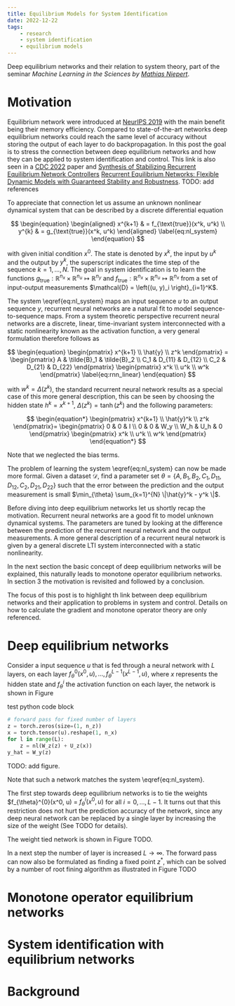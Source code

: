 ```yaml
---
title: Equilibrium Models for System Identification
date: 2022-12-22
tags:
    - research
    - system identification
    - equilibrium models
---
```

Deep equilibrium networks and their relation to system theory, part of the seminar *Machine Learning in the Sciences by [Mathias Niepert](http://www.matlog.net)*. 

<!-- The code for the examples shown is available on [GitHub](https://github.com/Dany-L/RenForSysId) -->

# Motivation
Equilibrium network were introduced at [NeurIPS 2019](https://proceedings.neurips.cc/paper/2019/hash/01386bd6d8e091c2ab4c7c7de644d37b-Abstract.html) with the main benefit being their memory efficiency. Compared to state-of-the-art networks deep equilibrium networks could reach the same level of accuracy without storing the output of each layer to do backpropagation. In this post the goal is to stress the connection between deep equilibrium networks and how they can be applied to system identification and control. This link is also seen in a [CDC 2022]() paper and [Synthesis of Stabilizing Recurrent Equilibrium Network Controllers]() [Recurrent Equilibrium Networks: Flexible Dynamic Models with Guaranteed Stability and Robustness]().
TODO: add references

To appreciate that connection let us assume an unknown nonlinear dynamical system that can be described by a discrete differential equation 

$$
\begin{equation}
    \begin{aligned}
    x^{k+1} & = f_{\text{true}}(x^k, u^k) \\
    y^{k} & = g_{\text{true}}(x^k, u^k)
    \end{aligned}
\label{eq:nl_system}
\end{equation}
$$

with given initial condition $x^0$. The state is denoted by $x^k$, the input by $u^k$ and the output by $y^k$, the superscript indicates the time step of the sequence $k=1, \ldots, N$. The goal in system identification is to learn the functions $g_{\text{true}}: \mathbb{R}^{n_x} \times \mathbb{R}^{n_u} \mapsto \mathbb{R}^{n_y}$ and $f_{\text{true}}: \mathbb{R}^{n_x} \times \mathbb{R}^{n_u} \mapsto \mathbb{R}^{n_x}$ from a set of input-output measurements $\mathcal{D} = \left{(u, y)_i \right}_{i=1}^K$.

The system \eqref{eq:nl_system} maps an input sequence $u$ to an output sequence $y$, recurrent neural networks are a natural fit to model sequence-to-sequence maps. From a system theoretic perspective recurrent neural networks are a discrete, linear, time-invariant system interconnected with a static nonlinearity known as the activation function, a very general formulation therefore follows as

$$
\begin{equation}
    \begin{pmatrix}
        x^{k+1} \\
        \hat{y} \\
        z^k 
    \end{pmatrix} =
    \begin{pmatrix}
        A & \tilde{B}_1 & \tilde{B}_2 \\
        C_1 & D_{11} & D_{12} \\
        C_2 & D_{21} & D_{22} 
    \end{pmatrix}
    \begin{pmatrix}
        x^k \\
        u^k \\
        w^k
    \end{pmatrix}
    \label{eq:rnn_linear}
\end{equation}
$$

with $w^k = \Delta(z^k)$, the standard recurrent neural network results as a special case of this more general description, this can be seen by choosing the hidden state $h^{k} = x^{k+1}$, $\Delta(z^k) = \tanh(z^k)$ and the following parameters:

$$
\begin{equation*}
    \begin{pmatrix}
        x^{k+1} \\
        \hat{y}^k \\
        z^k 
    \end{pmatrix}=
    \begin{pmatrix}
        0 & 0 & I \\
        0 & 0 & W_y \\
        W_h & U_h & 0
    \end{pmatrix}
    \begin{pmatrix}
        x^k \\
        u^k \\
        w^k
    \end{pmatrix}
\end{equation*}
$$

Note that we neglected the bias terms.

The problem of learning the system \eqref{eq:nl_system} can now be made more formal. Given a dataset $\mathcal{D}$, find a parameter set $\theta = \{A, B_1, B_2, C_1, D_{11}, D_{12}, C_2, D_{21}, D_{22} \}$ such that the error between the prediction and the output measurement is small $\min_{\theta} \sum_{k=1}^{N} \|\hat{y}^k - y^k \|$.

Before diving into deep equilibrium networks let us shortly recap the motivation. Recurrent neural networks are a good fit to model unknown dynamical systems. The parameters are tuned by looking at the difference between the prediction of the recurrent neural network and the output measurements. A more general description of a recurrent neural network is given by a general discrete LTI system interconnected with a static nonlinearity.

In the next section the basic concept of deep equilibrium networks will be explained, this naturally leads to monotone operator equilibrium networks. In section 3 the motivation is revisited and followed by a conclusion.

The focus of this post is to highlight th link between deep equilibrium networks and their application to problems in system and control. Details on how to calculate the gradient and monotone operator theory are only referenced.

# Deep equilibrium networks
Consider a input sequence $u$ that is fed through a neural network with $L$ layers, on each layer $f_{\theta}^{0}(x^0, u), \ldots, f_{\theta}^{L-1}(x^{L-1}, u)$, where $x$ represents the hidden state and $f_{\theta}^i$ the activation function on each layer, the network is shown in Figure 

<script type="text/tikz">
  \begin{tikzpicture}
    \draw (0,0) circle (1in);
  \end{tikzpicture}
</script>

test python code block

```python
# forward pass for fixed number of layers
z = torch.zeros(size=(1, n_z))
x = torch.tensor(u).reshape(1, n_x)
for l in range(L):
    z = nl(W_z(z) + U_z(x))
y_hat = W_y(z)
```

<script type="text/tikz">
\begin{tikzpicture}[node distance = 0.25cm and 0.5cm, auto, align=center]    
\tikzset{
    dotted_block/.style={
        draw=black!30!white, 
        dashed,
        inner ysep=2mm,
        inner xsep=10mm, 
        rectangle, 
        rounded corners
    },
    block/.style={
        draw,
        rectangle,
        rounded corners,
        minimum height=2em,
        minimum width=2em
    },
    operator/.style={
        draw,
        circle,
        thin,
        minimum height=1em,
	   inner sep=1pt
    },
    weight/.style={
        draw,
        thin,
        rounded corners,
        rectangle,
        %minimum height=2em,
        %minimum width=4em
    },
    value/.style={
        draw,
        thin,
        rectangle,
        %minimum height=2em,
        %minimum width=3em
    },
    gain/.style={
        regular polygon, 
        regular polygon sides=3,
        draw, 
        fill=white, 
        text width=1em,
        inner sep=1mm, 
        outer sep=0mm,
        shape border rotate=-90
    },
    concat/.style={
        draw,
        shape=circle, 
        fill=black,
        %minimum height=0.5em,
	   inner sep=0pt
    },
}
    % blocks
    \node[] (input) {};
    \node[block, right= of input] (G) {
        \node[] (inL1) {};
        \node[block, right= of inL1] (L1) {$f_{\theta}^{[0]}(z_{1:T}^0; x_{1:T})$};
        \node[right= of L1] (outL1) {};
        \node[above= of L1] (inX) {};

        \node[right= of outL1] (dots) {$\cdots$};

        \node[right= of dots] (inLL) {};
        \node[block, right= of inLL] (LL) {$f_{\theta}^{[L-1]}(z_{1:T}^{L-1}; x_{1:T})$};
        \node[right= of LL] (outLL) {};
        \node[above= of LL] (inXL) {};
        
        
        % Input and outputs coordinates
        
        % lines
        \draw[->] (inX) node[right] {$x_{1:T}$} -- (L1.north);
        \draw[->] (inL1) node[above] {$z_{1:T}^0$} -- (L1);
        \draw[->] (L1)  --  (outL1) node[above] {$z^1_{1:T}$};
        \draw[->] (inXL) node[right] {$x_{1:T}$} -- (LL.north);
        \draw[->] (inLL) node[above] {$z_{1:T}^{L-1}$} -- (LL);
        \draw[->] (LL) -- (outLL) node[above] {$z_{1:T}^L$};  
    };
    \node at (G.north) [above] {$\mathcal{S}_{\operatorname{DEQ}}$};
    \node[right= of G] (output) {};
    
    % Input and outputs coordinates
    
    % lines
    \draw[->] (input)  node[above] {$x_{1:T}, z_{1:T}^0$} -- (G);
    \begin{onlyenv}<1-3>
        \draw[->] (G) -- (output) node[above] {$z_{1:T}^L$} ;    
    \end{onlyenv}
    \begin{onlyenv}<4->
        \draw[->] (G) -- (output) node[above] {$z_{1:T}^*$} ;    
    \end{onlyenv}
\end{tikzpicture}
</script>

TODO: add figure. 

Note that such a network matches the system \eqref{eq:nl_system}.

The first step towards deep equilibrium networks is to tie the weights $f_{\theta}^{0}(x^0, u) = $f_{\theta}^{i}(x^0, u)$ for all $i=0, \ldots, L-1$. It turns out that this restriction does not hurt the prediction accuracy of the network, since any deep neural network can be replaced by a single layer by increasing the size of the weight (See TODO for details).

The weight tied network is shown in Figure TODO.

In a next step the number of layer is increased $L \to \infty$. The forward pass can now also be formulated as finding a fixed point $z^*$, which can be solved by a number of root fining algorithm as illustrated in Figure TODO

# Monotone operator equilibrium networks

# System identification with equilibrium networks


# Background

<!-- 
## Cart pole example
The discretized inverted pendulum can be described by the state space representation
$$
\begin{align}
P & \left\{
\begin{aligned} 
    x^{k+1} & = 
    \begin{pmatrix}
        1 & \delta \\
        \frac{g \delta}{l} & 1 - \frac{\mu \delta}{m l^2}
    \end{pmatrix}
    x^k
    \begin{pmatrix}
        0 \\
        -\frac{g\delta}{l}
    \end{pmatrix}
    u^k
    \begin{pmatrix}
        0 \\
        \frac{\delta}{ml^2}
    \end{pmatrix}
    w^k \\
    y^k & = 
    \begin{pmatrix}
        1 & 0
    \end{pmatrix} x^k \\
    z^k & = 
    \begin{pmatrix}
        1 & 0
    \end{pmatrix}
    x^k
\end{aligned} \right. \label{eq:linear_inv_pend}\\
w^k & = \Delta(z^k) = z^k - \sin(z^k) \label{eq:nonlinear_inv_pend}
\end{align}
$$
where $\delta = 0.001$ is the sampling time, $g$ is the gravitational constant, $l$ the length of the rod and $m$ the mass. Common nonlinearities \eqref{eq:nonlinear_inv_pend} for neural networks are $\tanh(\cdot)$, $\operatorname{ReLU}(\cdot)$ or $\operatorname{LeakyReLU}(\cdot)$.
## Discrete linear time-invariant systems with nonlinear disturbance

$$
\begin{align}
    G & \left\{ \begin{aligned}
        x^{k+1} & = A x^k + B_1 u^k + B_2 w^k \\
        y^k & = C_1 x^k + D_{11} u^k + D_{12} w^k \\
        z^k & = C_2 x^k + D_{21} u^k + D_{22} w^k
    \end{aligned} \right.\\
    w^k & = \Delta(z^k)
\end{align}
$$ -->

